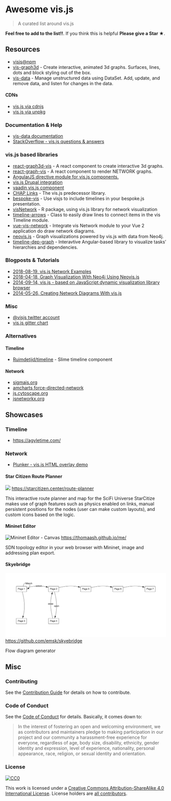 # Awesome vis.js
> A curated list around vis.js

**Feel free to add to the list!!**. If you think this is helpful **Please give a Star ★**.

## Resources

- [visjs@npm](https://www.npmjs.com/org/visjs)
- [vis-graph3d](https://github.com/visjs/vis-graph3d) - Create interactive, animated 3d graphs. Surfaces, lines, dots and block styling out of the box.
- [vis-data](https://github.com/visjs/vis-data) - Manage unstructured data using DataSet. Add, update, and remove data, and listen for changes in the data.

#### CDNs

- [vis.js via cdnjs](https://cdnjs.com/libraries/vis)
- [vis.js via unpkg](https://unpkg.com/vis)

### Documentation & Help

- [vis-data documentation](https://visjs.github.io/vis-data/)
- [StackOverflow - vis.js questions & answers](https://stackoverflow.com/questions/tagged/vis.js)

### vis.js based libraries

- [react-graph3d-vis](https://github.com/auquan/react-graph3d-vis) - A react component to create interactive 3d graphs.
- [react-graph-vis](https://github.com/crubier/react-graph-vis) - A react component to render NETWORK graphs.
- [AngularJS directive module for vis.js components.](https://github.com/visjs/angular-visjs)
- [vis.js Drupal integration](https://www.drupal.org/project/visjs)
- [vaadin vis.js component](https://vaadin.com/directory/component/visjs-vaadin-component)
- [CHAP Links](https://almende.github.io/chap-links-library/) - The vis.js predecessor library.
- [bespoke-vis](https://www.npmjs.com/package/bespoke-vis) - Use visjs to include timelines in your bespoke.js presentation.
- [visNetwork](https://github.com/datastorm-open/visNetwork) - R package, using vis.js library for network visualization
- [timeline-arrows](https://github.com/javdome/timeline-arrows) - Class to easily draw lines to connect items in the vis Timeline module.     
- [vue-vis-network](https://github.com/r3code/vue-vis-network) - Integrate vis Network module to your Vue 2 application do draw network diagrams.
- [neovis.js](https://github.com/neo4j-contrib/neovis.js) - Graph visualizations powered by vis.js with data from Neo4j.
- [timeline-dep-graph](https://github.com/SarAhmed/timeline-dep-graph) - Interavtive Angular-based library to visualize tasks’ hierarchies and dependencies.


### Blogposts & Tutorials

- [2018-08-19, vis.js Network Examples](https://www.thetaranights.com/visjs-network-examples/)
- [2018-04-18, Graph Visualization With Neo4j Using Neovis.js](https://medium.com/neo4j/graph-visualization-with-neo4j-using-neovis-js-a2ecaaa7c379)
- [2014-09-14, vis.js - based on JavaScript dynamic visualization library browser](https://www.programering.com/a/MTN2YDNwATI.html)
- [2014-05-26, Creating Network Diagrams With vis.js](https://appendto.com/2017/05/creating-network-diagrams-vis-js/)

### Misc

- [@visjs twitter account](https://twitter.com/visjs)
- [vis.js gitter chart](https://gitter.im/vis-js/Lobby)

### Alternatives

#### Timeline

- [Ruimdetijd/timeline](https://github.com/Ruimdetijd/timeline) - Slime timeline component

#### Network

- [sigmajs.org](http://sigmajs.org/)
- [amcharts force-directed-network](https://www.amcharts.com/demos/force-directed-network/)
- [js.cytoscape.org](http://js.cytoscape.org/)
- [jsnetworkx.org](http://jsnetworkx.org/)

## Showcases

### Timeline

- https://agyletime.com/

### Network

- [Plunker - vis.js HTML overlay demo](https://embed.plnkr.co/dznE73/)

#### Star Citizen Route Planner

![](./assets/star_citizen_route_planner.png)
https://starcitizen.center/route-planner

This interactive route planner and map for the SciFi Universe StarCitize makes use of graph features such as physics enabled on links, manual persistent positions for the nodes (user can make custom layouts), and custom icons based on the logic.

#### Mininet Editor

![Mininet Editor - Canvas](./assets/mininet_editor.png)
https://thomaash.github.io/me/

SDN topology editor in your web browser with Mininet, image and addressing plan export.

#### Skyebridge

![](https://github.com/emsk/skyebridge/raw/master/diagram.png)
https://github.com/emsk/skyebridge

Flow diagram generator

## Misc

### Contributing
See the [Contribution Guide](CONTRIBUTING.md) for details on how to contribute.

### Code of Conduct
See the [Code of Conduct](CODE-OF-CONDUCT.md) for details. Basically, it comes down to:
> In the interest of fostering an open and welcoming environment, we as
contributors and maintainers pledge to making participation in our project and
our community a harassment-free experience for everyone, regardless of age, body
size, disability, ethnicity, gender identity and expression, level of experience,
nationality, personal appearance, race, religion, or sexual identity and orientation.


### License
[![CC0](https://mirrors.creativecommons.org/presskit/buttons/88x31/svg/by-sa.svg)](https://creativecommons.org/licenses/by-sa/4.0/)

This work is licensed under a [Creative Commons Attribution-ShareAlike 4.0 International License](https://creativecommons.org/licenses/by-sa/4.0/).
License holders are [all contributors](http://github.com/visjs/awesome-visjs/graphs/contributors).
